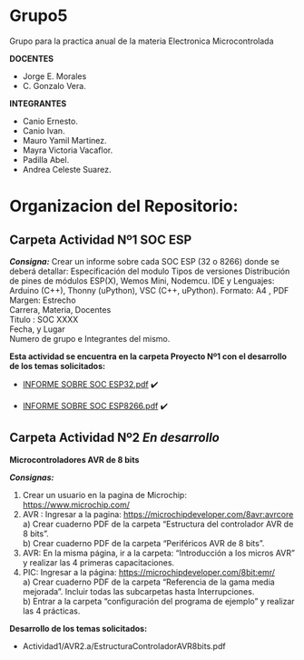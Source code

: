 # Grupo5
Grupo para la practica anual de la materia Electronica Microcontrolada

**DOCENTES**
- Jorge E. Morales
- C. Gonzalo Vera.

**INTEGRANTES** 
- Canio Ernesto.
- Canio Ivan.
- Mauro Yamil Martinez.
- Mayra Victoria Vacaflor.
- Padilla Abel.
- Andrea Celeste Suarez.

# Organizacion del Repositorio:
 ## Carpeta **Actividad Nº1 SOC ESP**
 ***Consigna:*** Crear un informe sobre cada SOC ESP (32 o 8266) donde se deberá detallar: Especificación del modulo Tipos de versiones Distribución de pines de módulos ESP(X), Wemos Mini, Nodemcu. IDE y Lenguajes: Arduino (C++), Thonny (uPython), VSC (C++, uPython).
 Formato: A4 , PDF                                                                                                                                                     
 Margen: Estrecho                                                                                                                                                       
 Carrera, Materia, Docentes                                                                                                                                             
 Titulo : SOC XXXX                                                                                                                                                     
 Fecha, y Lugar                                                                                                                                                         
 Numero de grupo e Integrantes del mismo.                                                                                                                               
 
 **Esta actividad se encuentra en la carpeta Proyecto Nº1 con el desarrollo de los temas solicitados:**
 - [INFORME SOBRE SOC ESP32.pdf](https://github.com/EMTSTISPC/Grupo5/blob/main/Actividad%20N%C2%BA1%20SOC%20ESP/INFORME%20SOBRE%20%20SOC%20ESP32%20.pdf) :heavy_check_mark:

 - [INFORME SOBRE SOC ESP8266.pdf](https://github.com/EMTSTISPC/Grupo5/blob/main/Actividad%20N%C2%BA1%20SOC%20ESP/INFORME%20SOBRE%20%20SOC%20ESP8266.pdf) :heavy_check_mark:
 
 ## Carpeta **Actividad Nº2** _En desarrollo_
 **Microcontroladores AVR de 8 bits**
 
 ***Consignas:***                                                                                                                                                       
 1. Crear un usuario en la pagina de Microchip: https://www.microchip.com/                                                                                             
 2. AVR : Ingresar a la pagina: https://microchipdeveloper.com/8avr:avrcore                                                                                            
  a) Crear cuaderno PDF de la carpeta “Estructura del controlador AVR de 8 bits”.                                                                                       
  b) Crear cuaderno PDF de la carpeta “Periféricos AVR de 8 bits”.                                                                                                    
 3. AVR: En la misma página, ir a la carpeta: “Introducción a los micros AVR” y realizar las 4 primeras capacitaciones.                                           
 4. PIC: Ingresar a la página: https://microchipdeveloper.com/8bit:emr/                                                                                                 
  a) Crear cuaderno PDF de la carpeta “Referencia de la gama media mejorada”. Incluir todas las subcarpetas hasta Interrupciones.                                     
  b) Entrar a la carpeta “configuración del programa de ejemplo” y realizar las 4 prácticas.                                                                           
  
  **Desarrollo de los temas solicitados:**
  - Actividad1/AVR2.a/EstructuraControladorAVR8bits.pdf
